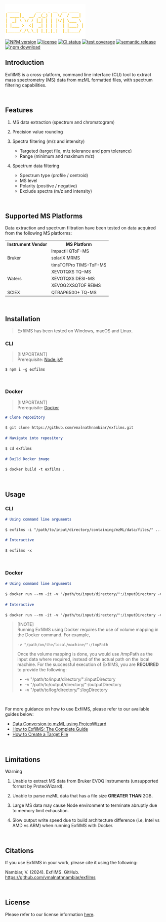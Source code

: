 ![ExfilMS](./img/logo.png)\
[![NPM version][npm-image]][npm-url]
[![license][license-image]][license-url]
[![CI status][ci-image]][ci-url]
[![test coverage][codecov-image]][codecov-url]
[![semantic release][semantic-image]][semantic-url]
[![npm download][download-image]][download-url]

## Introduction

ExfilMS is a cross-platform, command line interface (CLI) tool to extract mass spectrometry (MS) data from mzML formatted files, with spectrum filtering capabilities.

<br>

## Features

1. MS data extraction (spectrum and chromatogram)

2. Precision value rounding

3. Spectra filtering (m/z and intensity)

   - Targeted (target file, m/z tolerance and ppm tolerance)
   - Range (minimum and maximum m/z)

4. Spectrum data filtering
   - Spectrum type (profile / centroid)
   - MS level
   - Polarity (positive / negative)
   - Exclude spectra (m/z and intensity)

<br>

## Supported MS Platforms

Data extraction and spectrum filtration have been tested on data acquired from the following MS platforms:

<table>
   <tr>
      <th>Instrument Vendor</th>
      <th>MS Platform</th>
   </tr>
   <tr>
      <td rowspan="3">Bruker</td>
      <td>ImpactII QToF-MS</td>
   </tr>
   <tr>
      <td>solariX MRMS</td>
   </tr>
      <tr>
      <td>timsTOFPro TIMS-ToF-MS</td>
   </tr>
   <tr>
      <td rowspan="3">Waters</td>
      <td>XEVOTQXS TQ-MS</td>
   </tr>
   <tr>
      <td>XEVOTQXS DESI-MS</td>
   </tr>
      <tr>
      <td>XEVOG2XSQTOF REIMS</td>
   </tr>
   <tr>
      <td>SCIEX</td>
      <td>QTRAP6500+ TQ-MS</td>
   </tr>
</table>

<br>

## Installation

> ExfilMS has been tested on Windows, macOS and Linux.

### CLI

> [!IMPORTANT]\
> Prerequisite: [Node.js®][nodejs-url]

`$ npm i -g exfilms`

<br>

### Docker

> [!IMPORTANT]\
> Prerequisite: [Docker][docker-url]

```md
# Clone repository

$ git clone https://github.com/vmalnathnambiar/exfilms.git

# Navigate into repository

$ cd exfilms

# Build Docker image

$ docker build -t exfilms .
```

<br>

## Usage

### CLI

```md
# Using command line arguments

$ exfilms -i "/path/to/input/directory/containing/mzML/data/files/" ...

# Interactive

$ exfilms -x
```

<br>

### Docker

```md
# Using command line arguments

$ docker run --rm -it -v "/path/to/input/directory/":/inputDirectory -v "/path/to/output/directory/":/outputDirectory -v "/path/to/log/directory/":/logDirectory exfilms -i /inputDirectory -o /outputDirectory -l /logDirectory ....

# Interactive

$ docker run --rm -it -v "/path/to/input/directory/":/inputDirectory -v "/path/to/output/directory/":/outputDirectory -v "/path/to/log/directory/":/logDirectory exfilms -x
```

> [!NOTE]\
> Running ExfilMS using Docker requires the use of volume mapping in the Docker command. For example,
>
> `-v "/path/on/the/local/machine/":/tmpPath`
>
> Once the volume mapping is done, you would use /tmpPath as the input data where required, instead of the actual path on the local machine. For the successful execution of ExfilMS, you are **REQUIRED** to provide the following:
>
> - -v "/path/to/input/directory/":/inputDirectory
> - -v "/path/to/output/directory/":/outputDirectory
> - -v "/path/to/log/directory/":/logDirectory

<br>

For more guidance on how to use ExfilMS, please refer to our available guides below:

- [Data Conversion to mzML using ProteoWizard](./docs/data-conversion-to-mzml-using-proteowizard.md)
- [How to ExfilMS: The Complete Guide](./docs/how-to-exfilms-the-complete-guide.md)
- [How to Create a Target File](./docs/how-to-create-a-target-file.md)

<br>

## Limitations

> [!WARNING]
>
> 1. Unable to extract MS data from Bruker EVOQ instruments (unsupported format by ProteoWizard).
>
> 2. Unable to parse mzML data that has a file size **GREATER THAN** 2GB.
>
> 3. Large MS data may cause Node environment to terminate abruptly due to memory limit exhaustion.
>
> 4. Slow output write speed due to build architecture difference (i.e, Intel vs AMD vs ARM) when running ExfilMS with Docker.

<br>

## Citations

If you use ExfilMS in your work, please cite it using the following:

Nambiar, V. (2024). ExfilMS. GitHub. https://github.com/vmalnathnambiar/exfilms

<br>

<!-- ## API Documentation
Please refer to our API documentation [here](https://vmalnathnambiar.github.io/exfilms/). -->

## License

Please refer to our license information [here](./LICENSE).

<!-- URLs used in the markdown document-->

[npm-image]: https://img.shields.io/npm/v/exfilms.svg
[npm-url]: https://www.npmjs.com/package/exfilms
[license-image]: https://img.shields.io/badge/License-MIT-yellow.svg
[license-url]: https://github.com/vmalnathnambiar/exfilms/blob/main/LICENSE
[ci-image]: https://github.com/vmalnathnambiar/exfilms/actions/workflows/build-publish.yml/badge.svg
[ci-url]: https://github.com/vmalnathnambiar/exfilms/actions/workflows/build-publish.yml
[codecov-image]: https://codecov.io/gh/vmalnathnambiar/exfilms/graph/badge.svg?token=V8O80QXJ5S
[codecov-url]: https://codecov.io/gh/vmalnathnambiar/exfilms
[semantic-image]: https://img.shields.io/badge/semantic--release-angular-e10079?logo=semantic-release
[semantic-url]: https://github.com/semantic-release/semantic-release
[download-image]: https://img.shields.io/npm/dm/exfilms.svg
[download-url]: https://www.npmjs.com/package/exfilms
[nodejs-url]: https://nodejs.org/en/download/
[docker-url]: https://docs.docker.com/engine/install/

